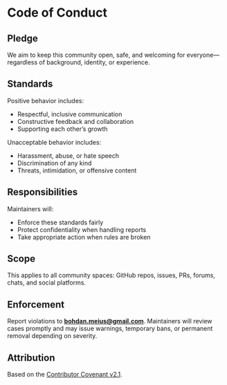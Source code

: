 # Code of Conduct

## Pledge

We aim to keep this community open, safe, and welcoming for everyone—regardless of background, identity, or experience.

## Standards

Positive behavior includes:

* Respectful, inclusive communication
* Constructive feedback and collaboration
* Supporting each other’s growth

Unacceptable behavior includes:

* Harassment, abuse, or hate speech
* Discrimination of any kind
* Threats, intimidation, or offensive content

## Responsibilities

Maintainers will:

* Enforce these standards fairly
* Protect confidentiality when handling reports
* Take appropriate action when rules are broken

## Scope

This applies to all community spaces: GitHub repos, issues, PRs, forums, chats, and social platforms.

## Enforcement

Report violations to [**bohdan.meius@gmail.com**](mailto:bohdan.meius@gmail.com).
Maintainers will review cases promptly and may issue warnings,
temporary bans, or permanent removal depending on severity.

## Attribution

Based on the [Contributor Covenant v2.1](https://www.contributor-covenant.org/version/2/1/code_of_conduct/).
